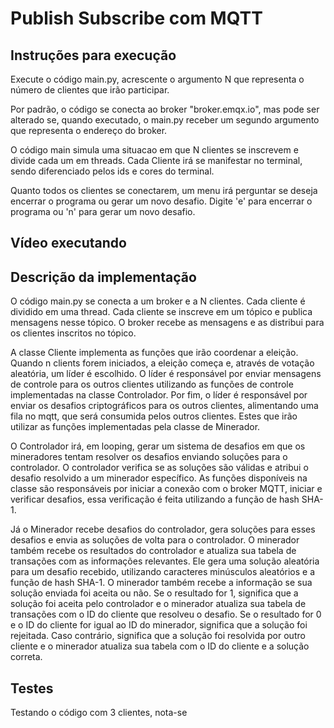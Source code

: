 # Publish Subscribe com MQTT

## Instruções para execução

Execute o código main.py, acrescente o argumento N que representa o número de clientes que irão participar. 

Por padrão, o código se conecta ao broker "broker.emqx.io", mas pode ser alterado se, quando executado, o main.py receber um segundo argumento que representa o endereço do broker. 

O código main simula uma situacao em que N clientes se inscrevem e divide cada um em threads. Cada Cliente irá se manifestar no terminal, sendo diferenciado pelos ids e cores do terminal. 

Quanto todos os clientes se conectarem, um menu irá perguntar se deseja encerrar o programa ou gerar um novo desafio. Digite 'e' para encerrar o programa ou 'n' para gerar um novo desafio.

## Vídeo executando



## Descrição da implementação

O código main.py se conecta a um broker e a N clientes. Cada cliente é dividido em uma thread. Cada cliente se inscreve em um tópico e publica mensagens nesse tópico. O broker recebe as mensagens e as distribui para os clientes inscritos no tópico.

A classe Cliente implementa as funções que irão coordenar a eleição. Quando n clients forem iniciados, a eleição começa e, através de votação aleatória, um líder é escolhido. O líder é responsável por enviar mensagens de controle para os outros clientes utilizando as funções de controle implementadas na classe Controlador. Por fim, o líder é responsável por enviar os desafios criptográficos para os outros clientes, alimentando uma fila no mqtt, que será consumida pelos outros clientes. Estes que irão utilizar as funções implementadas pela classe de Minerador.  

O Controlador irá, em looping, gerar um sistema de desafios em que os mineradores tentam resolver os desafios enviando soluções para o controlador. O controlador verifica se as soluções são válidas e atribui o desafio resolvido a um minerador específico. As funções disponíveis na classe são responsáveis por iniciar a conexão com o broker MQTT, iniciar e verificar desafios, essa verificação é feita utilizando a função de hash SHA-1.

Já o Minerador recebe desafios do controlador, gera soluções para esses desafios e envia as soluções de volta para o controlador. O minerador também recebe os resultados do controlador e atualiza sua tabela de transações com as informações relevantes. Ele gera uma solução aleatória para um desafio recebido, utilizando caracteres minúsculos aleatórios e a função de hash SHA-1. O minerador também recebe a informação se sua solução enviada foi aceita ou não. Se o resultado for 1, significa que a solução foi aceita pelo controlador e o minerador atualiza sua tabela de transações com o ID do cliente que resolveu o desafio. Se o resultado for 0 e o ID do cliente for igual ao ID do minerador, significa que a solução foi rejeitada. Caso contrário, significa que a solução foi resolvida por outro cliente e o minerador atualiza sua tabela com o ID do cliente e a solução correta.

## Testes 

Testando o código com 3 clientes, nota-se 